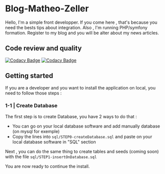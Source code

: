 # Blog-Matheo-Zeller
Hello, I'm a simple front developper. If you come here , that's because you need the bests tips about integration. Also , I'm running PHP/symfony formation. Register to my blog and you will be alter about my news articles.

## Code review and quality
[![Codacy Badge](https://api.codacy.com/project/badge/Grade/80747ecc88664eeab1c920e2c96d2aba)](https://app.codacy.com/manual/LeZellus/Blog-Matheo-Zeller?utm_source=github.com&utm_medium=referral&utm_content=LeZellus/Blog-Matheo-Zeller&utm_campaign=Badge_Grade_Settings)
[![Codacy Badge](https://api.codacy.com/project/badge/Grade/de7e346a62b24081846796711104ad8d)](https://app.codacy.com/manual/LeZellus/Blog-Matheo-Zeller?utm_source=github.com&utm_medium=referral&utm_content=LeZellus/Blog-Matheo-Zeller&utm_campaign=Badge_Grade_Dashboard)

## Getting started
If you are a developer and you want to install the application on local, you need to follow those steps :

### 1-1 | Create Database
The first step is to create Database, you have 2 ways to do that :
-   You can go on your local database software and add manually database (on mysql for exemple)
-   Copy the lines into `sql/STEP0-createDatabase.sql` and paste on your local database software in "SQL" section

Next , you can do the same thing to create tables and seeds (coming soon) with the file `sql/STEP1-insertOnDatabase.sql`

You are now ready to continue the install.